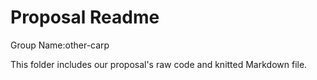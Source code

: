 Proposal Readme
================
Group Name:other-carp

This folder includes our proposal's raw code and knitted Markdown file.
